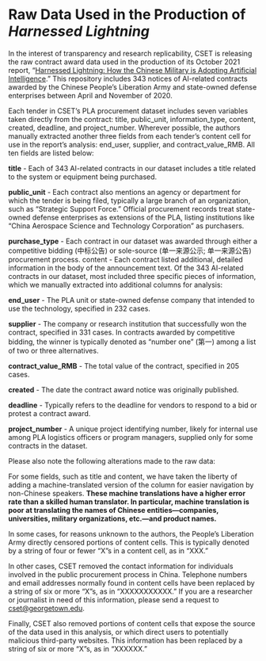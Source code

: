 # Raw Data Used in the Production of _Harnessed Lightning_

In the interest of transparency and research replicability, CSET is releasing the raw contract award data used in the production of its October 2021 report, “[Harnessed Lightning: How the Chinese Military is Adopting Artificial Intelligence](https://cset.georgetown.edu/publication/harnessed-lightning/).” This repository includes 343 notices of AI-related contracts awarded by the Chinese People’s Liberation Army and state-owned defense enterprises between April and November of 2020.

Each tender in CSET’s PLA procurement dataset includes seven variables taken directly from the contract: title, public_unit, information_type, content, created, deadline, and project_number. Wherever possible, the authors manually extracted another three fields from each tender’s content cell for use in the report’s analysis: end_user, supplier, and contract_value_RMB. All ten fields are listed below:

**title** - Each of 343 AI-related contracts in our dataset includes a title related to the system or equipment being purchased.

**public_unit** - Each contract also mentions an agency or department for which the tender is being filed, typically a large branch of an organization, such as “Strategic Support Force.” Official procurement records treat state-owned defense enterprises as extensions of the PLA, listing institutions like “China Aerospace Science and Technology Corporation” as purchasers.

**purchase_type** - Each contract in our dataset was awarded through either a competitive bidding (中标公告) or sole-source (单一来源公示; 单一来源公告) procurement process.
content - Each contract listed additional, detailed information in the body of the announcement text. Of the 343 AI-related contracts in our dataset, most included three specific pieces of information, which we manually extracted into additional columns for analysis:

**end_user** - The PLA unit or state-owned defense company that intended to use the technology, specified in 232 cases.

**supplier** - The company or research institution that successfully won the contract, specified in 331 cases. In contracts awarded by competitive bidding, the winner is typically denoted as “number one” (第一) among a list of two or three alternatives.

**contract_value_RMB** - The total value of the contract, specified in 205 cases.

**created** - The date the contract award notice was originally published.

**deadline** - Typically refers to the deadline for vendors to respond to a bid or protest a contract award.

**project_number** - A unique project identifying number, likely for internal use among PLA logistics officers or program managers, supplied only for some contracts in the dataset.

Please also note the following alterations made to the raw data:

For some fields, such as title and content, we have taken the liberty of adding a machine-translated version of the column for easier navigation by non-Chinese speakers. **These machine translations have a higher error rate than a skilled human translator. In particular, machine translation is poor at translating the names of Chinese entities—companies, universities, military organizations, etc.—and product names.**

In some cases, for reasons unknown to the authors, the People’s Liberation Army directly censored portions of content cells. This is typically denoted by a string of four or fewer “X”s in a content cell, as in “XXX.”

In other cases, CSET removed the contact information for individuals involved in the public procurement process in China. Telephone numbers and email addresses normally found in content cells have been replaced by a string of six or more “X”s, as in “XXXXXXXXXXX.” If you are a researcher or journalist in need of this information, please send a request to cset@georgetown.edu.

Finally, CSET also removed portions of content cells that expose the source of the data used in this analysis, or which direct users to potentially malicious third-party websites. This information has been replaced by a string of six or more “X”s, as in “XXXXXX.”
